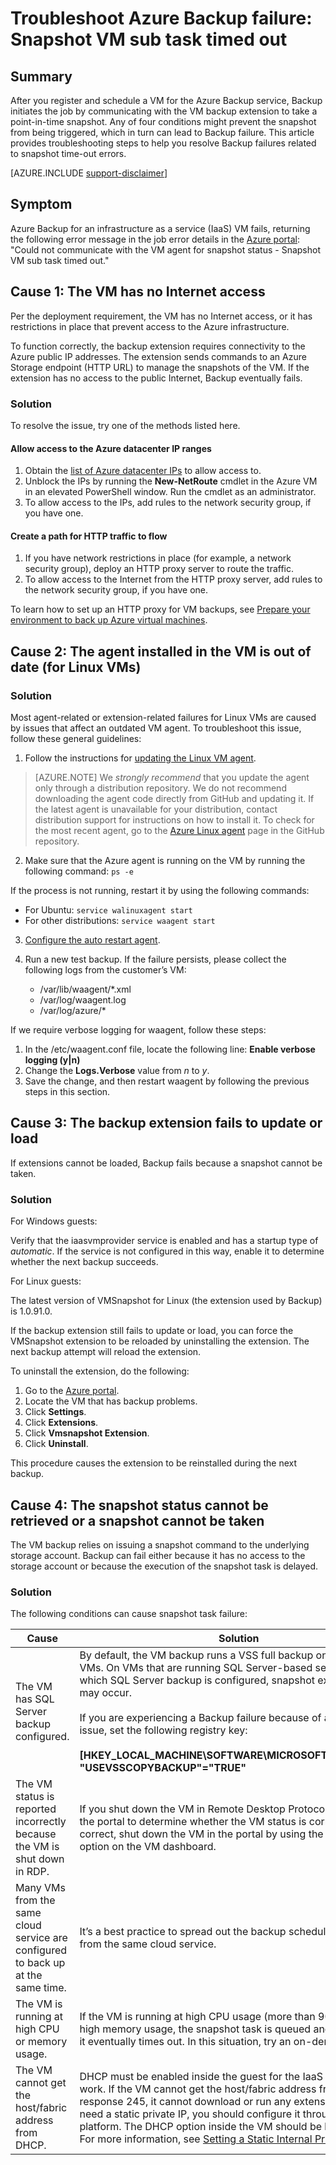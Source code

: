 <properties
    pageTitle="Troubleshoot Azure Backup failure: Snapshot VM sub task timed out | Azure"
    description="Symptoms, causes, and resolutions of Azure Backup failures related to error: Could not communicate with the VM agent for snapshot status - Snapshot VM sub task timed out"
    services="backup"
    documentationcenter=""
    author="genlin"
    manager="cshepard"
    editor="" />
<tags
    ms.assetid="4b02ffa4-c48e-45f6-8363-73d536be4639"
    ms.service="backup"
    ms.workload="storage-backup-recovery"
    ms.tgt_pltfrm="na"
    ms.devlang="na"
    ms.topic="article"
    ms.date="02/07/2017"
    wacn.date=""
    ms.author="genli;markgal;" />

# Troubleshoot Azure Backup failure: Snapshot VM sub task timed out
## Summary
After you register and schedule a VM for the Azure Backup service, Backup initiates the job by communicating with the VM backup extension to take a point-in-time snapshot. Any of four conditions might prevent the snapshot from being triggered, which in turn can lead to Backup failure. This article provides troubleshooting steps to help you resolve Backup failures related to snapshot time-out errors.

[AZURE.INCLUDE [support-disclaimer](../../includes/support-disclaimer.md)]

## Symptom
Azure Backup for an infrastructure as a service (IaaS) VM fails, returning the following error message in the job error details in the [Azure portal](https://portal.azure.cn/): "Could not communicate with the VM agent for snapshot status - Snapshot VM sub task timed out."

## Cause 1: The VM has no Internet access
Per the deployment requirement, the VM has no Internet access, or it has restrictions in place that prevent access to the Azure infrastructure.

To function correctly, the backup extension requires connectivity to the Azure public IP addresses. The extension sends commands to an Azure Storage endpoint (HTTP URL) to manage the snapshots of the VM. If the extension has no access to the public Internet, Backup eventually fails.

### Solution
To resolve the issue, try one of the methods listed here.
#### Allow access to the Azure datacenter IP ranges

1. Obtain the [list of Azure datacenter IPs](https://www.microsoft.com/en-us/download/details.aspx?id=41653) to allow access to.
2. Unblock the IPs by running the **New-NetRoute** cmdlet in the Azure VM in an elevated PowerShell window. Run the cmdlet as an administrator.
3. To allow access to the IPs, add rules to the network security group, if you have one.

#### Create a path for HTTP traffic to flow

1. If you have network restrictions in place (for example, a network security group), deploy an HTTP proxy server to route the traffic.
2. To allow access to the Internet from the HTTP proxy server, add rules to the network security group, if you have one.

To learn how to set up an HTTP proxy for VM backups, see [Prepare your environment to back up Azure virtual machines](/documentation/articles/backup-azure-vms-prepare/#using-an-http-proxy-for-vm-backups/).

## Cause 2: The agent installed in the VM is out of date (for Linux VMs)

### Solution
Most agent-related or extension-related failures for Linux VMs are caused by issues that affect an outdated VM agent. To troubleshoot this issue, follow these general guidelines:

1. Follow the instructions for [updating the Linux VM agent](/documentation/articles/virtual-machines-linux-update-agent/).

 >[AZURE.NOTE]
 >We *strongly recommend* that you update the agent only through a distribution repository. We do not recommend downloading the agent code directly from GitHub and updating it. If the latest agent is unavailable for your distribution, contact distribution support for instructions on how to install it. To check for the most recent agent, go to the [Azure Linux agent](https://github.com/Azure/WALinuxAgent/releases) page in the GitHub repository.

2. Make sure that the Azure agent is running on the VM by running the following command: `ps -e`

 If the process is not running, restart it by using the following commands:

 - For Ubuntu: `service walinuxagent start`
 - For other distributions: `service waagent start`

3. [Configure the auto restart agent](https://github.com/Azure/WALinuxAgent/wiki/Known-Issues#mitigate_agent_crash).
4. Run a new test backup. If the failure persists, please collect the following logs from the customer’s VM:

   - /var/lib/waagent/*.xml
   - /var/log/waagent.log
   - /var/log/azure/*

If we require verbose logging for waagent, follow these steps:

1. In the /etc/waagent.conf file, locate the following line: **Enable verbose logging (y|n)**
2. Change the **Logs.Verbose** value from *n* to *y*.
3. Save the change, and then restart waagent by following the previous steps in this section.

## Cause 3: The backup extension fails to update or load
If extensions cannot be loaded, Backup fails because a snapshot cannot be taken.

### Solution

For Windows guests:

Verify that the iaasvmprovider service is enabled and has a startup type of *automatic*. If the service is not configured in this way, enable it to determine whether the next backup succeeds.

For Linux guests:

The latest version of VMSnapshot for Linux (the extension used by Backup) is 1.0.91.0.

If the backup extension still fails to update or load, you can force the VMSnapshot extension to be reloaded by uninstalling the extension. The next backup attempt will reload the extension.

To uninstall the extension, do the following:

1. Go to the [Azure portal](https://portal.azure.cn/).
2. Locate the VM that has backup problems.
3. Click **Settings**.
4. Click **Extensions**.
5. Click **Vmsnapshot Extension**.
6. Click **Uninstall**.  

This procedure causes the extension to be reinstalled during the next backup.

## Cause 4: The snapshot status cannot be retrieved or a snapshot cannot be taken
The VM backup relies on issuing a snapshot command to the underlying storage account. Backup can fail either because it has no access to the storage account or because the execution of the snapshot task is delayed.

### Solution
The following conditions can cause snapshot task failure:

| Cause | Solution |
| --- | --- |
| The VM has SQL Server backup configured. | By default, the VM backup runs a VSS full backup on Windows VMs. On VMs that are running SQL Server-based servers and on which SQL Server backup is configured, snapshot execution delays may occur.<br><br>If you are experiencing a Backup failure because of a snapshot issue, set the following registry key:<br><br>**[HKEY_LOCAL_MACHINE\SOFTWARE\MICROSOFT\BCDRAGENT] "USEVSSCOPYBACKUP"="TRUE"** |
| The VM status is reported incorrectly because the VM is shut down in RDP. | If you shut down the VM in Remote Desktop Protocol (RDP), check the portal to determine whether the VM status is correct. If it’s not correct, shut down the VM in the portal by using the **Shutdown** option on the VM dashboard. |
| Many VMs from the same cloud service are configured to back up at the same time. | It’s a best practice to spread out the backup schedules for VMs from the same cloud service. |
| The VM is running at high CPU or memory usage. | If the VM is running at high CPU usage (more than 90 percent) or high memory usage, the snapshot task is queued and delayed, and it eventually times out. In this situation, try an on-demand backup. |
| The VM cannot get the host/fabric address from DHCP. | DHCP must be enabled inside the guest for the IaaS VM backup to work.  If the VM cannot get the host/fabric address from DHCP response 245, it cannot download or run any extensions. If you need a static private IP, you should configure it through the platform. The DHCP option inside the VM should be left enabled. For more information, see [Setting a Static Internal Private IP](/documentation/articles/virtual-networks-reserved-private-ip/). |

